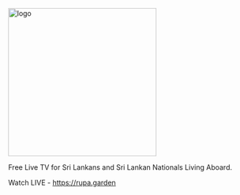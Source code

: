 <img width="300" height="auto" alt="logo" src="https://github.com/user-attachments/assets/ce616d2f-e60c-44c0-a513-03837c39faa5" />

Free Live TV for Sri Lankans and Sri Lankan Nationals Living Aboard.

Watch LIVE - https://rupa.garden
